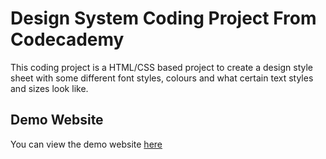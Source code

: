 # Design System Coding Project From Codecademy

This coding project is a HTML/CSS based project to create a design style sheet with some different font styles, colours and what certain text styles and sizes look like. 

## Demo Website 
You can view the demo website [here](https://ethanhunter7.github.io/DesignSystem/)
